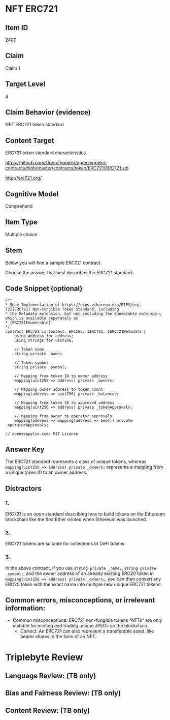 # NFT ERC721

## Item ID
2400

## Claim
Claim 1

## Target Level
4

## Claim Behavior (evidence)
NFT ERC721 token standard

## Content Target
ERC721 token standard characteristics

https://github.com/OpenZeppelin/openzeppelin-contracts/blob/master/contracts/token/ERC721/ERC721.sol

http://erc721.org/

## Cognitive Model
Comprehend

## Item Type
Multiple choice

## Stem
Below you will find a sample ERC721 contract.

Choose the answer that best describes the ERC721 standard.

## Code Snippet (optional)
```
/**
* @dev Implementation of https://eips.ethereum.org/EIPS/eip-721[ERC721] Non-Fungible Token Standard, including
* the Metadata extension, but not including the Enumerable extension, which is available separately as
* {ERC721Enumerable}.
*/
contract ERC721 is Context, ERC165, IERC721, IERC721Metadata {
    using Address for address;
    using Strings for uint256;

    // Token name
    string private _name;

    // Token symbol
    string private _symbol;

    // Mapping from token ID to owner address
    mapping(uint256 => address) private _owners;

    // Mapping owner address to token count
    mapping(address => uint256) private _balances;

    // Mapping from token ID to approved address
    mapping(uint256 => address) private _tokenApprovals;

    // Mapping from owner to operator approvals
    mapping(address => mapping(address => bool)) private _operatorApprovals;

// openzeppelin.com: MIT License
```

## Answer Key
The ERC721 standard represents a class of unique tokens, whereas `mapping(uint256 => address) private _owners;` represents a mapping from a unique token ID to an owner address.

## Distractors
### 1.
ERC721 is an open standard describing how to build tokens on the Ethereum blockchain like the first Ether minted when Ethereum was launched.

### 2.
ERC721 tokens are suitable for collections of DeFi tokens. 

### 3.
In the above contract, if you use `string private _name;`, `string private _symbol;`, and the owner address of an already existing ERC20 token in `mapping(uint256 => address) private _owners;`, you can then convert any ERC20 token with the exact name into multiple new unique ERC721 tokens.

## Common errors, misconceptions, or irrelevant information:
- Common misconceptions: ERC721 non-fungible tokens “NFTs” are only suitable for minting and trading unique JPEGs on the blockchain.
  - Correct: An ERC721 can also represent a transferable asset, like bearer shares in the form of an NFT.

# Triplebyte Review

## Language Review: (TB only)

## Bias and Fairness Review: (TB only)

## Content Review: (TB only)
